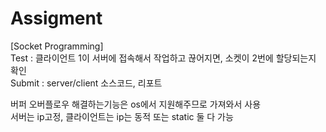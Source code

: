 # Assigment
[Socket Programming]  
Test : 클라이언트 1이 서버에 접속해서 작업하고 끊어지면, 소켓이 2번에 할당되는지 확인  
Submit : server/client 소스코드, 리포트

버퍼 오버플로우 해결하는기능은 os에서 지원해주므로 가져와서 사용  
서버는 ip고정, 클라이언트는 ip는 동적 또는 static 둘 다 가능
